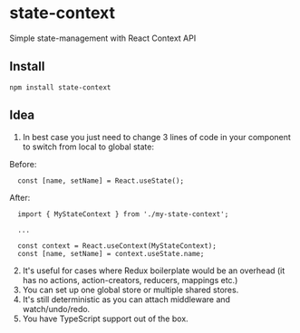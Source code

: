 # state-context

Simple state-management with React Context API

## Install

```
npm install state-context
```

## Idea

1. In best case you just need to change 3 lines of code in your component to switch from local to global state:

Before:

```tsx
  const [name, setName] = React.useState();
```

After:

```tsx
  import { MyStateContext } from './my-state-context';

  ...

  const context = React.useContext(MyStateContext);
  const [name, setName] = context.useState.name;
```

2. It's useful for cases where Redux boilerplate would be an overhead (it has no actions, action-creators, reducers, mappings etc.)
3. You can set up one global store or multiple shared stores.
4. It's still deterministic as you can attach middleware and watch/undo/redo.
5. You have TypeScript support out of the box.
